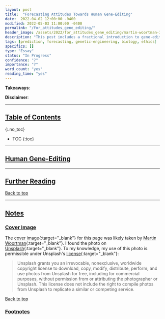 ```yaml
---
layout: post
title:  "Forecasting Attitudes Towards Human Gene-Editing"
date:  2022-04-02 12:00:00 -0400
modified: 2022-05-03 11:00:00 -0400
permalink: "/for_attitudes_gene_editing/"
header_image: /assets/2022/for_attitudes_gene_editing/martin-woortman-IyMaEo0f728-unsplash.jpg
description: "This post includes a fractional introduction to gene-editing, a scan of people's past and current takes on human gene-editing, and some forecasting questions (along with my predictions on them) on how people's attitudes towards gene-editing might change."
tags: [prediction, forecasting, genetic-engineering, biology, ethics]
specifics: []
type: "Essay"
status: "In Progress"
confidence: "?"
importance: "?"
word_count: "yes"
reading_time: "yes"
---
```


__Takeaways__:

__Disclaimer__:

---

## [Table of Contents](#top)
{:.no_toc}
* TOC
{:toc}

---

## [Human Gene-Editing](#human-gene-editing)



---

## [Further Reading](#further-reading)

[Back to top](#top)

---

## [Notes](#notes)

### [Cover Image](#cover-image)

The [cover image][cover_image]{:target="_blank"} for this page was likely taken by [Martin Woortman][author]{:target="_blank"}. I found the photo on [Unsplash][unsplash]{:target="_blank"}. To my knowledge, my use of this photo is permissible under Unsplash's [license][lic]{:target="_blank"}:
> Unsplash grants you an irrevocable, nonexclusive, worldwide copyright license to download, copy, modify, distribute, perform, and use photos from Unsplash for free, including for commercial purposes, without permission from or attributing the photographer or Unsplash. This license does not include the right to compile photos from Unsplash to replicate a similar or competing service.

[cover_image]: https://unsplash.com/photos/IyMaEo0f728 "https://unsplash.com/photos/IyMaEo0f728"

[author]: https://unsplash.com/@martfoto1 "https://unsplash.com/@martfoto1"

[lic]: https://unsplash.com/license "https://unsplash.com/license"

[unsplash]: https://unsplash.com/ "https://unsplash.com/"

[Back to top](#top)

### [Footnotes](#footnotes)
